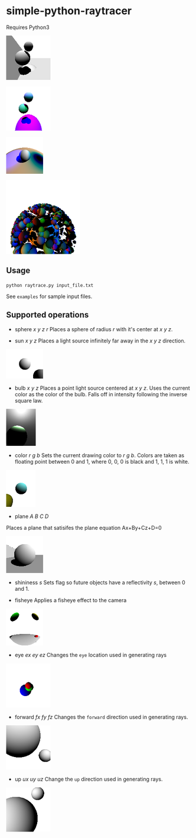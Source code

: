 # simple-python-raytracer

Requires Python3

![](https://raw.githubusercontent.com/frostdpr/simple-python-raytracer/master/output/shadow-plane.png)

![](https://raw.githubusercontent.com/frostdpr/simple-python-raytracer/master/output/shadow-suns.png)

![](https://raw.githubusercontent.com/frostdpr/simple-python-raytracer/master/output/neglight.png)

![](https://raw.githubusercontent.com/frostdpr/simple-python-raytracer/master/output/many.png)

## Usage
`python raytrace.py input_file.txt`

See `examples` for sample input files.

## Supported operations

+ sphere *x y z r*
Places a sphere of radius *r* with it's center at *x y z*.


+ sun *x y z*
Places a light source infinitely far away in the *x y z* direction.

![sun](https://raw.githubusercontent.com/frostdpr/simple-python-raytracer/master/output/sun.png)

+ bulb *x y z*
Places a point light source centered at *x y z*. Uses the current color as the color of the bulb. Falls off in intensity following the inverse square law.

![](https://raw.githubusercontent.com/frostdpr/simple-python-raytracer/master/output/inside.png)

+ color *r g b*
Sets the current drawing color to *r g b*. Colors are taken as floating point between 0 and 1, where 0, 0, 0 is black and 1, 1, 1 is white.

![](https://raw.githubusercontent.com/frostdpr/simple-python-raytracer/master/output/color.png)

+ plane *A B C D*

Places a plane that satisifes the plane equation Ax+By+Cz+D=0

![](https://raw.githubusercontent.com/frostdpr/simple-python-raytracer/master/output/plane.png)

+ shininess *s*
Sets flag so future objects have a reflectivity *s*, between 0 and 1.

+ fisheye 
Applies a fisheye effect to the camera

![](https://raw.githubusercontent.com/frostdpr/simple-python-raytracer/master/output/fisheye.png)

+ eye *ex ey ez*
Changes the `eye` location used in generating rays

![](https://raw.githubusercontent.com/frostdpr/simple-python-raytracer/master/output/eye.png)

+ forward *fx fy fz*
Changes the `forward` direction used in generating rays.

![](https://raw.githubusercontent.com/frostdpr/simple-python-raytracer/master/output/forward.png)

+ up *ux uy uz*
Change the `up` direction used in generating rays.

![](https://raw.githubusercontent.com/frostdpr/simple-python-raytracer/master/output/up.png)
